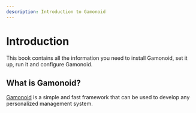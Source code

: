 ```yaml
---
description: Introduction to Gamonoid
---
```


# Introduction
This book contains all the information you need to install Gamonoid, set it up, run it and configure Gamonoid.

## What is Gamonoid? <a id="what-is-gamonoid"></a>
[Gamonoid](https://gamonoid.com/) is a simple and fast framework that can be used to develop any personalized management system.
